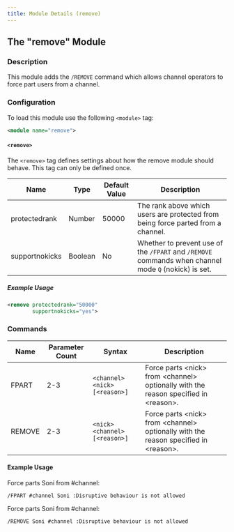 ```yaml
---
title: Module Details (remove)
---
```


## The "remove" Module

### Description

This module adds the `/REMOVE` command which allows channel operators to force part users from a channel.

### Configuration

To load this module use the following `<module>` tag:

```xml
<module name="remove">
```

#### `<remove>`

The `<remove>` tag defines settings about how the remove module should behave. This tag can only be defined once.

Name           | Type    | Default Value | Description
-------------- | ------- | ------------- | -----------
protectedrank  | Number  | 50000         | The rank above which users are protected from being force parted from a channel.
supportnokicks | Boolean | No            | Whether to prevent use of the `/FPART` and `/REMOVE` commands when channel mode `Q` (nokick) is set.

##### Example Usage

```xml
<remove protectedrank="50000"
        supportnokicks="yes">
```
### Commands

Name   | Parameter Count | Syntax                        | Description
------ | --------------- | ----------------------------- | -----------
FPART  | 2-3             | `<channel> <nick> [<reason>]` | Force parts &lt;nick&gt; from &lt;channel&gt; optionally with the reason specified in &lt;reason&gt;.
REMOVE | 2-3             | `<nick> <channel> [<reason>]` | Force parts &lt;nick&gt; from &lt;channel&gt; optionally with the reason specified in &lt;reason&gt;.

#### Example Usage

Force parts Soni from #channel:

```plaintext
/FPART #channel Soni :Disruptive behaviour is not allowed
```

Force parts Soni from #channel:

```plaintext
/REMOVE Soni #channel :Disruptive behaviour is not allowed
```
